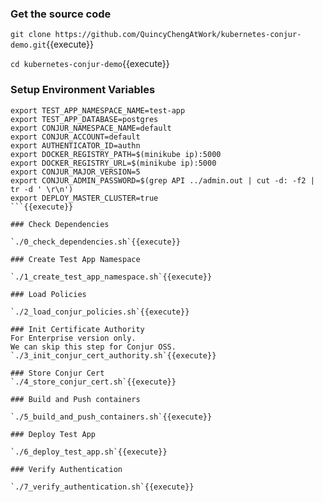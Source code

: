 

### Get the source code

`git clone https://github.com/QuincyChengAtWork/kubernetes-conjur-demo.git`{{execute}}

`cd kubernetes-conjur-demo`{{execute}}

### Setup Environment Variables

```
export TEST_APP_NAMESPACE_NAME=test-app
export TEST_APP_DATABASE=postgres
export CONJUR_NAMESPACE_NAME=default
export CONJUR_ACCOUNT=default
export AUTHENTICATOR_ID=authn
export DOCKER_REGISTRY_PATH=$(minikube ip):5000
export DOCKER_REGISTRY_URL=$(minikube ip):5000
export CONJUR_MAJOR_VERSION=5
export CONJUR_ADMIN_PASSWORD=$(grep API ../admin.out | cut -d: -f2 | tr -d ' \r\n')
export DEPLOY_MASTER_CLUSTER=true
```{{execute}}

### Check Dependencies

`./0_check_dependencies.sh`{{execute}}

### Create Test App Namespace

`./1_create_test_app_namespace.sh`{{execute}}

### Load Policies

`./2_load_conjur_policies.sh`{{execute}}

### Init Certificate Authority
For Enterprise version only.   
We can skip this step for Conjur OSS.
`./3_init_conjur_cert_authority.sh`{{execute}}

### Store Conjur Cert
`./4_store_conjur_cert.sh`{{execute}}

### Build and Push containers

`./5_build_and_push_containers.sh`{{execute}}

### Deploy Test App

`./6_deploy_test_app.sh`{{execute}}

### Verify Authentication

`./7_verify_authentication.sh`{{execute}}
